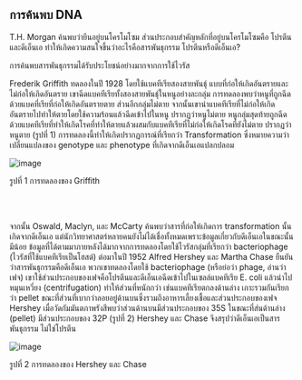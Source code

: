 ## การค้นพบ DNA
T.H. Morgan ค้นพบว่ายีนอยู่บนโครโมโซม ส่วนประกอบสำคัญหลักที่อยู่บนโครโมโซมคือ โปรตีนและดีเอ็นเอ ทำให้เกิดความสนใจขึ้นว่าอะไรคือสารพันธุกรรม โปรตีนหรือดีเอ็นเอ?

การค้นพบสารพันธุกรรมได้รับประโยชน์อย่างมากจากการใช้ไวรัส

Frederik Griffith ทดลองในปี 1928 โดยใช้แบคทีเรียสองสายพันธุ์ แบบที่ก่อให้เกิดอันตรายและไม่ก่อให้เกิดอันตราย เขาฉีดแบคทีเรียทั้งสองสายพันธุ์ในหนูอย่างละกลุ่ม การทดลองพบว่าหนูที่ถูกฉีดด้วยแบคที่เรียที่ก่อให้เกิดอันตรายตาย ส่วนอีกกลุ่มไม่ตาย จากนั้นเขานำแบคทีเรียที่ไม่ก่อให้เกิดอันตรายไปทำให้ตายโดยใช้ความร้อนแล้วฉีดเข้าไปในหนู ปรากฏว่าหนูไม่ตาย หนูกลุ่มสุดท้ายถูกฉีดด้วยแบคทีเรียที่ทำให้เกิดโรคที่ทำให้ตายแล้วผสมกับแบคทีเรียที่ไม่ก่อให้เกิดโรคที่ยังไม่ตาย ปรากฏว่าหนูตาย (รูปที่ 1)
การทดลองนี้ทำให้เกิดปรากฏการณ์ที่เรียกว่า Transformation ซึ่งหมายความว่าเปลี่ยนแปลงของ genotype และ phenotype ที่เกิดจากดีเอ็นเอแปลกปลอม

![image](https://github.com/mdetcharoen/etc/assets/70691598/f284fae1-b1ee-4102-b7fc-a39acf08a3cc)

รูปที่ 1 การทดลองของ Griffith

</br>

</br>

จากนั้น Oswald, Maclyn, และ McCarty ค้นพบว่าสารที่ก่อให้เกิดการ transformation นั้นเกิดจากดีเอ็นเอ แต่นักวิทยาศาสตร์หลายคนยังไม่ได้เชื่อทั้งหมดเพราะข้อมูลเกี่ยวกับดีเอ็นเอในขณะนั้นมีน้อย ข้อมูลที่ได้ตามมาภายหลังได้มากจากการทดลองโดยใช้ไวรัสกลุ่มที่เรียกว่า bacteriophage (ไวรัสที่ใช้แบคทีเรียเป็นโฮสต์)
ต่อมาในปี 1952 Alfred Hershey และ Martha Chase ยืนยันว่าสารพันธุกรรมคือดีเอ็นเอ พวกเขาทดลองโดยใช้ bacteriophage (หรือย่อว่า phage, อ่านว่า เฟจ) เขาใช้ส่วนประกอบของเฟจคือโปรตีนและดีเอ็นเอฉีดเข้าไปในเซลล์แบคทีเรีย E. coli แล้วนำไปหมุนเหวี่ยง (centrifugation) ทำให้ส่วนที่หนักกว่า เช่นแบคทีเรียตกลงด้านล่าง เกาะรวมกันเรียกว่า pellet ขณะที่ส่วนที่เบากว่าลอยอยู่ด้านบนซึ่งรวมถึงอาหารเลี้ยงเชื้อและส่วนประกอบของเฟจ 
Hershey เมื่อวัดกัมมันตภาพรังสีพบว่าส่วนด้านบนมีส่วนประกอบของ 35S ในขณะที่ส่นด้านล่าง (pellet) มีส่วนประกอบของ 32P (รูปที่ 2) Hershey และ Chase จึงสรุปว่าดีเอ็นเอเป็นสารพันธุกรรม ไม่ใช่โปรตีน 

![image](https://github.com/mdetcharoen/etc/assets/70691598/55f721f3-b1f9-4a09-af8a-cf6d4d3b4dd5)

รูปที่ 2 การทดลองของ Hershey และ Chase
